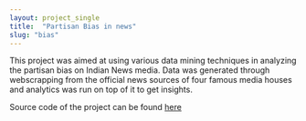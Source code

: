 ```yaml
---
layout: project_single
title:  "Partisan Bias in news"
slug: "bias"
---
```

This project was aimed at using various data mining techniques in analyzing the partisan bias on Indian News media. Data was generated through webscrapping from the official news sources of four famous media houses and analytics was run on top of it to get insights. 

Source code of the project can be found [here](https://github.com/rahulrajpl/Media-Political-Bias)